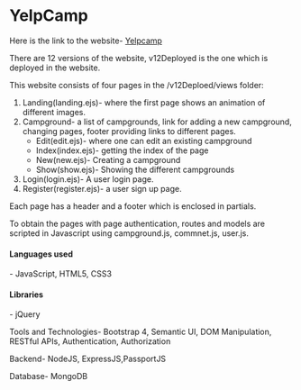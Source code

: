 # YelpCamp

Here is the link to the website- [Yelpcamp](https://yelpjuly9.herokuapp.com)

There are 12 versions of the website, v12Deployed is the one which is deployed in the website.

This website consists of four pages in the /v12Deploed/views folder: 
1. Landing(landing.ejs)- where the first page shows an animation of different images.
2. Campground- a list of campgrounds, link for adding a new campground, changing pages, footer providing links to different pages. 
    * Edit(edit.ejs)- where one can edit an existing campground
    * Index(index.ejs)- getting the index of the page
    * New(new.ejs)- Creating a campground
    * Show(show.ejs)- Showing the different campgrounds
3. Login(login.ejs)- A user login page.
4. Register(register.ejs)- a user sign up page.

Each page has a header and a footer which is enclosed in partials.

To obtain the pages with page authentication, routes and models are scripted in Javascript using campground.js, commnet.js, user.js.

<h4>Languages used</h4>- JavaScript, HTML5, CSS3 

<h4>Libraries</h4>- jQuery

Tools and Technologies- Bootstrap 4, Semantic UI, DOM Manipulation, RESTful APIs, Authentication, Authorization

Backend- NodeJS, ExpressJS,PassportJS 

Database- MongoDB
